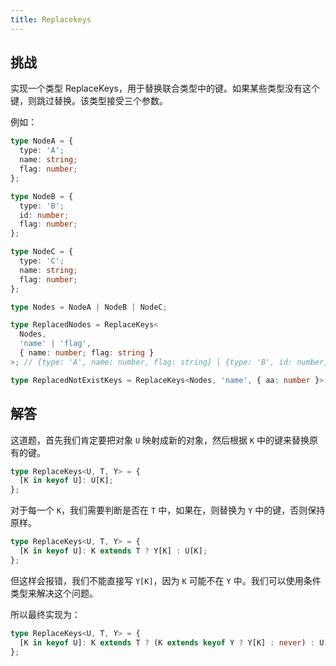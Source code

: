```yaml
---
title: Replacekeys
---
```


## 挑战

实现一个类型 ReplaceKeys，用于替换联合类型中的键。如果某些类型没有这个键，则跳过替换。该类型接受三个参数。

例如：

```ts
type NodeA = {
  type: 'A';
  name: string;
  flag: number;
};

type NodeB = {
  type: 'B';
  id: number;
  flag: number;
};

type NodeC = {
  type: 'C';
  name: string;
  flag: number;
};

type Nodes = NodeA | NodeB | NodeC;

type ReplacedNodes = ReplaceKeys<
  Nodes,
  'name' | 'flag',
  { name: number; flag: string }
>; // {type: 'A', name: number, flag: string} | {type: 'B', id: number, flag: string} | {type: 'C', name: number, flag: string} // would replace name from string to number, replace flag from number to string.

type ReplacedNotExistKeys = ReplaceKeys<Nodes, 'name', { aa: number }>; // {type: 'A', name: never, flag: number} | NodeB | {type: 'C', name: never, flag: number} // would replace name to never
```

## 解答

这道题，首先我们肯定要把对象 `U` 映射成新的对象，然后根据 `K` 中的键来替换原有的键。

```ts
type ReplaceKeys<U, T, Y> = {
  [K in keyof U]: U[K];
};
```

对于每一个 `K`，我们需要判断是否在 `T` 中，如果在，则替换为 `Y` 中的键，否则保持原样。

```ts
type ReplaceKeys<U, T, Y> = {
  [K in keyof U]: K extends T ? Y[K] : U[K];
};
```

但这样会报错，我们不能直接写 `Y[K]`，因为 `K` 可能不在 `Y` 中。我们可以使用条件类型来解决这个问题。

所以最终实现为：

```ts
type ReplaceKeys<U, T, Y> = {
  [K in keyof U]: K extends T ? (K extends keyof Y ? Y[K] : never) : U[K];
};
```
